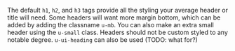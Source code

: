 The default `h1`, `h2`, and `h3` tags provide all the styling your average header or title will need.
Some headers will want more margin bottom, which can be added by adding the classname
`u-mb`. You can also make an extra small header using the `u-small` class. Headers should not
be custom styled to any notable degree. `u-ui-heading` can also be used (TODO: what for?)
